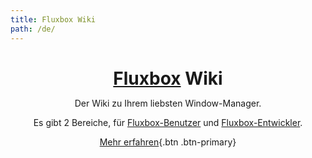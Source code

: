 ```yaml
---
title: Fluxbox Wiki
path: /de/
---
```

<div class="jumbotron">

# [Fluxbox](https://fluxbox.org) Wiki
Der Wiki zu Ihrem liebsten Window-Manager.

Es gibt 2 Bereiche, für [Fluxbox-Benutzer](/de/wiki/) und [Fluxbox-Entwickler](/de/devel/).

[Mehr erfahren](/de/wiki/Ueber-Fluxbox/){.btn .btn-primary}

</div>
<style>
.jumbotron {
  text-align: center;
  margin: 0 auto;
}
@media screen and (min-width: 992px) {
  .jumbotron {
    width: 75%;
  }
}
h1 {
  margin-bottom: .5em;
}
</style>
